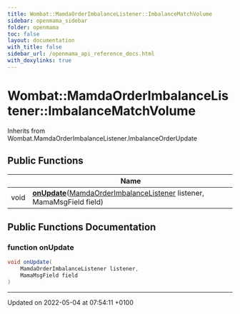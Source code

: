 ```yaml
---
title: Wombat::MamdaOrderImbalanceListener::ImbalanceMatchVolume
sidebar: openmama_sidebar
folder: openmama
toc: false
layout: documentation
with_title: false
sidebar_url: /openmama_api_reference_docs.html
with_doxylinks: true
---
```


# Wombat::MamdaOrderImbalanceListener::ImbalanceMatchVolume





Inherits from Wombat.MamdaOrderImbalanceListener.ImbalanceOrderUpdate

## Public Functions

|                | Name           |
| -------------- | -------------- |
| void | **[onUpdate](classWombat_1_1MamdaOrderImbalanceListener_1_1ImbalanceMatchVolume.html#function-onupdate)**([MamdaOrderImbalanceListener](classWombat_1_1MamdaOrderImbalanceListener.html) listener, MamaMsgField field) |

## Public Functions Documentation

### function onUpdate

```csharp
void onUpdate(
    MamdaOrderImbalanceListener listener,
    MamaMsgField field
)
```


-------------------------------

Updated on 2022-05-04 at 07:54:11 +0100